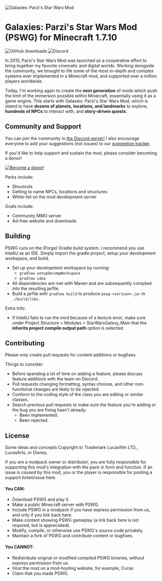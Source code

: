 ![Galaxies: Parzi's Star Wars Mod](https://raw.githubusercontent.com/Parzivail-Modding-Team/StarWarsGalaxy/master/resources/images/logo_big.png "Galaxies: Parzi's Star Wars Mod")

# Galaxies: Parzi's Star Wars Mod (PSWG) for Minecraft 1.7.10

![GitHub downloads](https://img.shields.io/github/downloads/Parzivail-Modding-Team/StarWarsGalaxy/total.svg) 
![Discord](https://img.shields.io/discord/412945916476129280.svg)


In 2015, Parzi's Star Wars Mod was launched as a cooperative effort to bring together my favorite cinematic and digital worlds. Working alongside the community, we brought to life some of the most in-depth and complex systems ever implemented in a Minecraft mod, and supported over a million players worldwide.

Today, I'm working again to create the **next generation** of mods which push the limit of the immersion possible within Minecraft, essentially using it as a game engine. This starts with Galaxies: Parzi's Star Wars Mod, which is slated to have **dozens of planets, locations, and landmarks** to explore, **hundreds of NPCs** to interact with, and **story-driven quests**.

## Community and Support
You can join the community in [the Discord server!](https://discord.gg/54MVQZZ) I also encourage everyone to add your suggestions (not issues) to our [suggestion tracker](https://pswg.nolt.io/).

If you'd like to help support and sustain the mod, please consider becoming a donor!

[![Become a donor!](https://c5.patreon.com/external/logo/become_a_patron_button.png)](https://www.patreon.com/bePatron?u=8079542)

Perks include:
* Shoutouts
* Getting to name NPCs, locations and structures
* White-list on the mod development server

Goals include:
* Community MMO server
* Ad-free website and downloads

## Building
PSWG runs on the (Forge) Gradle build system. I recommend you use IntelliJ as an IDE. Simply import the gradle project, setup your development workspace, and build.

* Set up your development workspace by running:
    * `gradlew setupDecompWorkspace`
    * `gradlew idea`
* All dependencies are met with Maven and are subsequently compiled into the resulting jarfile.
* Build a jarfile with `gradlew build` to produce `pswg-<version>.jar` in `./build/libs`. 

Extra Info:

* If IntelliJ fails to run the mod because of a texture error, make sure under Project Structure > Modules > StarWarsGalaxy_Main that the **inherits project compile output path** option is selected.

## Contributing
Please only create pull requests for content additions or bugfixes.

Things to consider:

* Before spending a lot of time on adding a feature, please discuss feature additions with the team on Discord. 
* Pull requests changing formatting, syntax choices, and other non-functional changes are likely to be rejected.
* Conform to the coding style of the class you are editing or similar classes.
* Search previous pull requests to make sure the feature you're adding or the bug you are fixing hasn't already:
    * Been implemented.
    * Been rejected.

## License
Some ideas and concepts Copyright or Trademark Lucasfilm LTD., LucasArts, or Disney.

If you are a modpack owner or distributor, you are fully responsible for supporting this mod's integration with the pack in form and function. If an issue is *caused* by this mod, you or the player is responsible for posting a support ticket/issue here.

#### You CAN:

* Download PSWG and play it.
* Make a public Minecraft server with PSWG.
* Include PSWG in a modpack if you have express permission from us, and only if you link back here.
* Make content showing PSWG gameplay (a link back here is not required, but is appreciated).
* Modify, compile, or otherwise use PSWG's source code privately.
* Maintain a fork of PSWG and contribute content or bugfixes.

#### You CANNOT:

* Redistribute original or modified compiled PSWG binaries, without express permission from us.
* Host the mod on a mod-hosting website, for example, Curse.
* Claim that you made PSWG.

